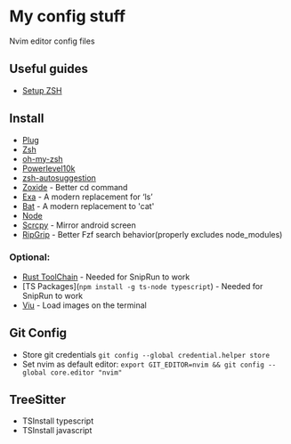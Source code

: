 # My config stuff
Nvim editor config files

## Useful guides
- [Setup ZSH](https://medium.com/@satriajanaka09/setup-zsh-oh-my-zsh-powerlevel10k-on-ubuntu-20-04-c4a4052508fd)

## Install
- [Plug](https://github.com/junegunn/vim-plug)
- [Zsh](https://github.com/ohmyzsh/ohmyzsh/wiki/Installing-ZSH)
- [oh-my-zsh](https://github.com/ohmyzsh/ohmyzsh)
- [Powerlevel10k](https://github.com/romkatv/powerlevel10k)
- [zsh-autosuggestion](https://github.com/zsh-users/zsh-autosuggestions/blob/master/INSTALL.md)
- [Zoxide](https://github.com/ajeetdsouza/zoxide#installation) - Better cd command
- [Exa](https://github.com/ogham/exa) - A modern replacement for ‘ls’ 
- [Bat](https://github.com/sharkdp/bat#installation) - A modern replacement to 'cat'
- [Node](https://www.itzgeek.com/how-tos/linux/fedora-how-tos/how-to-install-node-js-on-fedora.html)
- [Scrcpy](https://github.com/Genymobile/scrcpy) - Mirror android screen
- [RipGrip](https://github.com/BurntSushi/ripgrep#installation) - Better Fzf search behavior(properly excludes node_modules)
### Optional:
- [Rust ToolChain](https://www.rust-lang.org/tools/install) - Needed for SnipRun to work
- [TS Packages](`npm install -g ts-node typescript`) - Needed for SnipRun to work
- [Viu](https://github.com/atanunq/viu) - Load images on the terminal

## Git Config
- Store git credentials `git config --global credential.helper store`
- Set nvim as default editor:
 `export GIT_EDITOR=nvim && git config --global core.editor "nvim"` 

## TreeSitter
- TSInstall typescript
- TSInstall javascript
